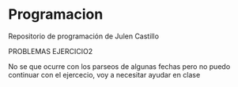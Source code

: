 ﻿# Programacion
Repositorio de programación de Julen Castillo


PROBLEMAS EJERCICIO2

No se que ocurre con los parseos de algunas fechas pero no puedo continuar con el ejercecio, voy a necesitar ayudar en clase